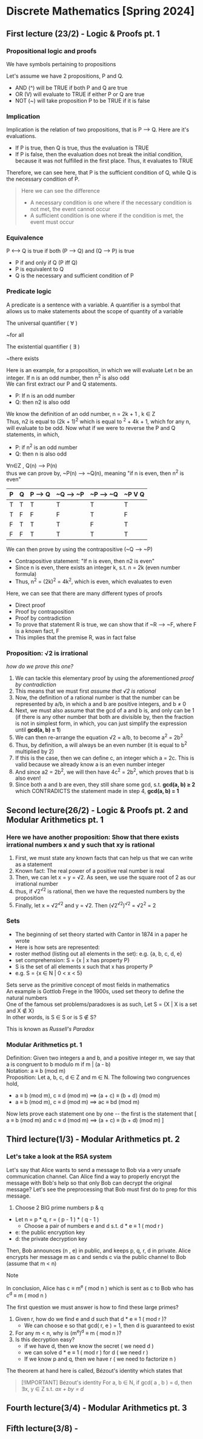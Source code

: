 # Discrete Mathematics [Spring 2024]

## First lecture (23/2) - Logic & Proofs pt. 1

### Propositional logic and proofs

We have symbols pertaining to propositions  
  
Let's assume we have 2 propositions, P and Q.

- AND (^) will be TRUE if both P and Q are true
- OR (V) will evaluate to TRUE if either P or Q are true
- NOT (~) will take proposition P to be TRUE if it is false

### Implication

Implication is the relation of two propositions, that is P --> Q. Here are it's evaluations.

- If P is true, then Q is true, thus the evaluation is TRUE
- If P is false, then the evaluation does not break the initial condition, because it was not fulfilled in the first place. Thus, it evaluates to TRUE

Therefore, we can see here, that P is the sufficient condition of Q, while Q is the necessary condition of P.  

> Here we can see the difference
> 
> - A necessary condition is one where if the necessary condition is not met, the event cannot occur
> - A sufficient condition is one where if the condition is met, the event must occur

### Equivalence

P <--> Q is true if both (P --> Q) and (Q --> P) is true

*   P if and only if Q (P iff Q)
*   P is equivalent to Q
*   Q is the necessary and sufficient condition of P

### Predicate logic

A predicate is a sentence with a variable. A quantifier is a symbol that allows us to make statements about the scope of quantity of a variable

The universal quantifier ( ∀ )

~for all

The existential quantifier ( ∃ )

~there exists

Here is an example, for a proposition, in which we will evaluate Let n be an integer. If n is an odd number, then n<sup>2</sup> is also odd  
We can first extract our P and Q statements.

- P: If n is an odd number
- Q: then n2 is also odd

We know the definition of an odd number, n = 2k + 1 , k ∈ Z  
Thus, n2 is equal to (2k + 1)<sup>2</sup> which is equal to <sup>2</sup> + 4k + 1, which for any n, will evaluate to be odd. Now what if we were to reverse the P and Q statements, in which,

- P: if n<sup>2</sup> is an odd number
- Q: then n is also odd

∀n∈Z , Q(n) --> P(n)  
thus we can prove by, ~P(n) --> ~Q(n), meaning "if n is even, then n<sup>2</sup> is even"

|P|Q|P --> Q|~Q --> ~P|~P --> ~Q|~P V Q|
|-|-|-------|---------|---------|------|
|T|T|   T   |    T    |    T    |   T  |
|T|F|   F   |    F    |    T    |   F  |
|F|T|   T   |    T    |    F    |   T  |
|F|F|   T   |    T    |    T    |   T  |


We can then prove by using the contrapositive (~Q --> ~P)

- Contrapositive statement: "If n is even, then n2 is even"
- Since n is even, there exists an integer k, s.t. n = 2k (even number formula)
- Thus, n<sup>2</sup> = (2k)<sup>2</sup> = 4k<sup>2</sup>, which is even, which evaluates to even

Here, we can see that there are many different types of proofs

- Direct proof
- Proof by contraposition
- Proof by contradiction
- To prove that statement R is true, we can show that if ~R --> ~F, where F is a known fact, F
- This implies that the premise R, was in fact false

### Proposition: √2 is irrational

_how do we prove this one?_

1.  We can tackle this elementary proof by using the aforementioned _proof by contradiction_
2.  This means that we must first _assume that √2 is rational_
3.  Now, the definition of a rational number is that the number can be represented by a/b, in which a and b are positive integers, and b ≠ 0
4.  Next, we must also assume that the gcd of a and b is, and only can be 1 (if there is any other number that both are divisible by, then the fraction is not in simplest form, in which, you can just simplify the expression until **gcd(a, b) = 1**)
5.  We can then re-arrange the equation √2 = a/b, to become a<sup>2</sup> = 2b<sup>2</sup>
6.  Thus, by definition, a will always be an even number (it is equal to b<sup>2</sup> multiplied by 2)
7.  If this is the case, then we can define c, an integer which a = 2c. This is valid because we already know a is an even number integer
8.  And since a2 = 2b<sup>2</sup>, we will then have 4c<sup>2</sup> = 2b<sup>2</sup>, which proves that b is also even!
9.  Since both a and b are even, they still share some gcd, s.t. **gcd(a, b) ≥ 2** which CONTRADICTS the statement made in step 4, **gcd(a, b) = 1**

  
## Second lecture(26/2) - Logic & Proofs pt. 2 and Modular Arithmetics pt. 1

### Here we have another proposition: Show that there exists irrational numbers x and y such that xy is rational

1.  First, we must state any known facts that can help us that we can write as a statement
2.  Known fact: The real power of a positive real number is real
3.  Then, we can let x = y = √2. As seen, we use the square root of 2 as our irrational number
4.  thus, if √2<sup>√2</sup> is rational, then we have the requested numbers by the proposition
5.  Finally, let x = √2<sup>√2</sup> and y = √2. Then (√2<sup>√2</sup>)<sup>√2</sup> = √2<sup>2</sup> = 2

### Sets

- The beginning of set theory started with Cantor in 1874 in a paper he wrote
- Here is how sets are represented:
- roster method (listing out all elements in the set): e.g. {a, b, c, d, e}
- set comprehension: S = {x | x has property P}
- S is the set of all elements x such that x has property P
- e.g. S = {x ∈ N | 0 < x < 5}

Sets serve as the primitive concept of most fields in mathematics  
An example is Gottlob Frege in the 1900s, used set theory to define the natural numbers  
One of the famous set problems/paradoxes is as such, Let S = {X | X is a set and X ∉ X}  
In other words, is S ∈ S or is S ∉ S?  
  
This is known as _Russell's Paradox_  
  

### Modular Arithmetics pt. 1
  
Definition: Given two integers a and b, and a positive integer m, we say that a is congruent to b modulo m if m | (a - b)  
Notation: a ≡ b (mod m)  
Proposition: Let a, b, c, d ∈ Z and m ∈ N. The following two congruences hold,

- a ≡ b (mod m), c ≡ d (mod m) ==> (a + c) ≡ (b + d) (mod m)
- a ≡ b (mod m), c ≡ d (mod m) ==> ac ≡ bd (mod m)

  
Now lets prove each statement one by one -- the first is the statement that [ a ≡ b (mod m) and c ≡ d (mod m) ==> (a + c) ≡ (b + d) (mod m) ]

  
## Third lecture(1/3) - Modular Arithmetics pt. 2

### Let's take a look at the RSA system

Let's say that Alice wants to send a message to Bob via a very unsafe communication channel. Can Alice find a way to properly encrypt the message with Bob's help so that only Bob can decrypt the original message? Let's see the preprocessing that Bob must first do to prep for this message.

1.  Choose 2 BIG prime numbers p & q
- Let n = p * q, r = ( p - 1 ) * ( q - 1 )
  - Choose a pair of numbers e and d s.t. d * e ≡ 1 ( mod r )
- e: the public encryption key  
- d: the private decryption key

Then, Bob announces (n , e) in public, and keeps p, q, r, d in private. Alice encrypts her message m as c and sends c via the public channel to Bob (assume that m < n)

> [!NOTE]
> In conclusion, Alice has c &equiv; m<sup>e</sup> ( mod n ) which is sent as c to Bob who has c<sup>d</sup> &equiv; m ( mod n )

The first question we must answer is how to find these large primes?

1. Given r, how do we find e and d such that d * e &equiv; 1 ( mod r )?
   - We can choose e so that gcd( r, e ) = 1, then d is guaranteed to exist
2. For any m < n, why is (m<sup>e</sup>)<sup>d</sup> &equiv; m ( mod n )?
3. Is this decryption easy?
   - if we have d, then we know the secret ( we need d )
   - we can solve d * e &equiv; 1 ( mod r ) for d ( we need r )
   - If we know p and q, then we have r ( we need to factorize n )

The theorem at hand here is called, Bézout's identity which states that

> [!IMPORTANT] Bézout's identity
> For a, b &isin; N, if gcd( a , b ) = d, then &exist;x, y &isin; Z s.t. *ax + by = d*

## Fourth lecture(3/4) - Modular Arithmetics pt. 3



## Fifth lecture(3/8) - 